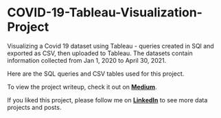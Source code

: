 # COVID-19-Tableau-Visualization-Project

Visualizing a Covid 19 dataset using Tableau - queries created in SQl and exported as CSV, then uploaded to Tableau.
The datasets contain information collected from Jan 1, 2020 to April 30, 2021.

Here are the SQL queries and CSV tables used for this project. 

To view the project writeup, check it out on **[Medium](https://medium.com/@srarajani/covid-19-data-exploration-using-bigquery-a677874c855b)**.

If you liked this project, please follow me on **[LinkedIn](https://www.linkedin.com/in/sarahrajani1/)** to see more data projects and posts.

